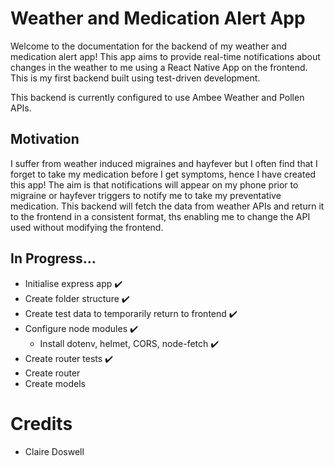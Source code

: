 # Weather and Medication Alert App

Welcome to the documentation for the backend of my weather and medication alert app! This app aims to provide real-time notifications about changes in the weather to me using a React Native App on the frontend. This is my first backend built using test-driven development.

This backend is currently configured to use Ambee Weather and Pollen APIs.

## Motivation

I suffer from weather induced migraines and hayfever but I often find that I forget to take my medication before I get symptoms, hence I have created this app! The aim is that notifications will appear on my phone prior to migraine or hayfever triggers to notify me to take my preventative medication. This backend will fetch the data from weather APIs and return it to the frontend in a consistent format, ths enabling me to change the API used without modifying the frontend.

## In Progress...

- Initialise express app ✔️
- Create folder structure ✔️
- Create test data to temporarily return to frontend ✔️
- Configure node modules ✔️
  - Install dotenv, helmet, CORS, node-fetch ✔️
- Create router tests ✔️
- Create router
- Create models

# Credits

- Claire Doswell
